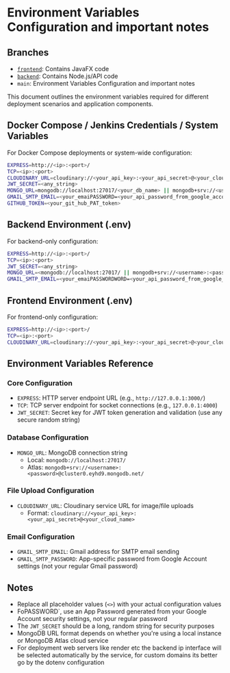 # Environment Variables Configuration and important notes

## Branches
- [`frontend`](https://github.com/yehiamtheone/forrealdatingapp/tree/Frontend): Contains JavaFX code  
- [`backend`](https://github.com/yehiamtheone/forrealdatingapp/tree/Backend): Contains Node.js/API code  
- `main`: Environment Variables Configuration and important notes

This document outlines the environment variables required for different deployment scenarios and application components.

## Docker Compose / Jenkins Credentials / System Variables

For Docker Compose deployments or system-wide configuration:

```bash
EXPRESS=http://<ip>:<port>/
TCP=<ip>:<port>
CLOUDINARY_URL=cloudinary://<your_api_key>:<your_api_secret>@<your_cloud_name>
JWT_SECRET=<any_string>
MONGO_URL=mongodb://localhost:27017/<your_db_name> || mongodb+srv://<username>:<password>@cluster0.eyhd9.mongodb.net/<your_db_name>
GMAIL_SMTP_EMAIL=<your_emaiPASSWORD=<your_api_password_from_google_account_settings>
GITHUB_TOKEN=<your_git_hub_PAT_token>
```

## Backend Environment (.env)

For backend-only configuration:

```bash
EXPRESS=http://<ip>:<port>/
TCP=<ip>:<port>
JWT_SECRET=<any_string>
MONGO_URL=<mongodb://localhost:27017/ || mongodb+srv://<username>:<password>@cluster0.eyhd9.mongodb.net/>
GMAIL_SMTP_EMAIL=<your_emaiPASSWORDWORD=<your_api_password_from_google_account_settings>
```

## Frontend Environment (.env)

For frontend-only configuration:

```bash
EXPRESS=http://<ip>:<port>/
TCP=<ip>:<port>
CLOUDINARY_URL=cloudinary://<your_api_key>:<your_api_secret>@<your_cloud_name>

```

## Environment Variables Reference

### Core Configuration
- `EXPRESS`: HTTP server endpoint URL (e.g., `http://127.0.0.1:3000/`)
- `TCP`: TCP server endpoint for socket connections (e.g., `127.0.0.1:4000`)
- `JWT_SECRET`: Secret key for JWT token generation and validation (use any secure random string)

### Database Configuration
- `MONGO_URL`: MongoDB connection string
  - Local: `mongodb://localhost:27017/`
  - Atlas: `mongodb+srv://<username>:<password>@cluster0.eyhd9.mongodb.net/`

### File Upload Configuration
- `CLOUDINARY_URL`: Cloudinary service URL for image/file uploads
  - Format: `cloudinary://<your_api_key>:<your_api_secret>@<your_cloud_name>`

### Email Configuration
- `GMAIL_SMTP_EMAIL`: Gmail address for SMTP email sending
- `GMAIL_SMTP_PASSWORD`: App-specific password from Google Account settings (not your regular Gmail password)

## Notes

- Replace all placeholder values (`<>`) with your actual configuration values
- FoPASSWORD`, use an App Password generated from your Google Account security settings, not your regular password
- The `JWT_SECRET` should be a long, random string for security purposes
- MongoDB URL format depends on whether you're using a local instance or MongoDB Atlas cloud service
- For deployment web servers like render etc the backend ip interface will be selected automatically by the service, for custom domains its better go by the dotenv configuration 